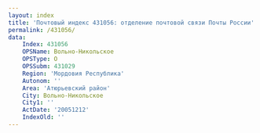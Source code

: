 ```yaml
---
layout: index
title: 'Почтовый индекс 431056: отделение почтовой связи Почты России'
permalink: /431056/
data:
    Index: 431056
    OPSName: Вольно-Никольское
    OPSType: О
    OPSSubm: 431029
    Region: 'Мордовия Республика'
    Autonom: ''
    Area: 'Атюрьевский район'
    City: Вольно-Никольское
    City1: ''
    ActDate: '20051212'
    IndexOld: ''
---
```

